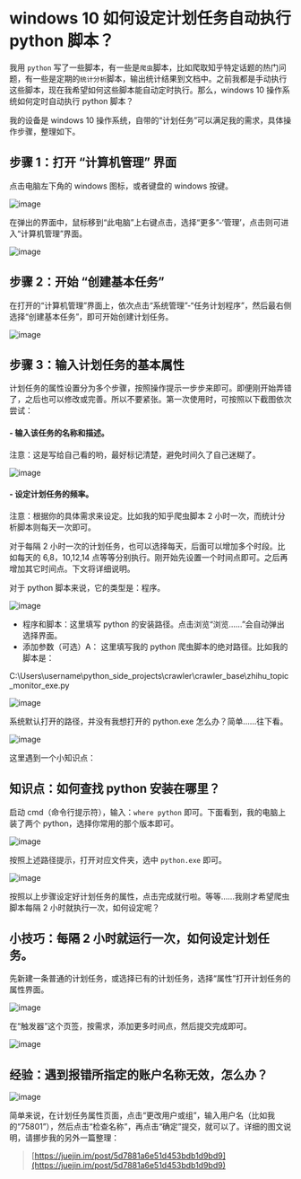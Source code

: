# windows 10 如何设定计划任务自动执行 python 脚本？

我用 `python` 写了一些脚本，有一些是`爬虫`脚本，比如爬取知乎特定话题的热门问题，有一些是定期的`统计分析`脚本，输出统计结果到文档中。之前我都是手动执行这些脚本，现在我希望如何这些脚本能自动定时执行。那么，windows 10 操作系统如何定时自动执行 python 脚本？

我的设备是 windows 10 操作系统，自带的“计划任务”可以满足我的需求，具体操作步骤，整理如下。

## 步骤 1：打开 “计算机管理” 界面

点击电脑左下角的 windows 图标，或者键盘的 windows 按键。

![image](https://user-images.githubusercontent.com/31027645/64669032-87ca3300-d492-11e9-8158-3be079f41812.png)

在弹出的界面中，鼠标移到“此电脑”上右键点击，选择“更多”-‘管理’，点击则可进入“计算机管理”界面。

![image](https://user-images.githubusercontent.com/31027645/64668693-1d64c300-d491-11e9-9ebd-062ce7f02dfe.png)

## 步骤 2：开始 “创建基本任务”

在打开的“计算机管理”界面上，依次点击“系统管理”-“任务计划程序”，然后最右侧选择“创建基本任务”，即可开始创建计划任务。

![image](https://user-images.githubusercontent.com/31027645/64669112-d677cd00-d492-11e9-8583-c467922e3751.png)

## 步骤 3：输入计划任务的基本属性

计划任务的属性设置分为多个步骤，按照操作提示一步步来即可。即便刚开始弄错了，之后也可以修改或完善。所以不要紧张。第一次使用时，可按照以下截图依次尝试：

#### - 输入该任务的名称和描述。

注意：这是写给自己看的哟，最好标记清楚，避免时间久了自己迷糊了。

![image](https://user-images.githubusercontent.com/31027645/64669135-ef807e00-d492-11e9-8ddd-2d99184ca6bf.png)

#### - 设定计划任务的频率。

注意：根据你的具体需求来设定。比如我的知乎爬虫脚本 2 小时一次，而统计分析脚本则每天一次即可。

对于每隔 2 小时一次的计划任务，也可以选择每天，后面可以增加多个时段。比如每天的 6,8，10,12,14 点等等分别执行。刚开始先设置一个时间点即可。之后再增加其它时间点。下文将详细说明。

对于 python 脚本来说，它的类型是：程序。

![image](https://user-images.githubusercontent.com/31027645/64669343-cd3b3000-d493-11e9-953f-37898b2e1504.png)

- 程序和脚本：这里填写 python 的安装路径。点击浏览“浏览……”会自动弹出选择界面。
- 添加参数（可选）A： 这里填写我的 python 爬虫脚本的绝对路径。比如我的脚本是：

C:\Users\username\python_side_projects\crawler\crawler_base\zhihu_topic_monitor_exe.py

![image](https://user-images.githubusercontent.com/31027645/64669351-d62c0180-d493-11e9-91db-bef6b78fa27e.png)

系统默认打开的路径，并没有我想打开的 python.exe 怎么办？简单……往下看。

![image](https://user-images.githubusercontent.com/31027645/64669364-dd530f80-d493-11e9-93f6-b87287d4ae6d.png)

这里遇到一个小知识点：

## 知识点：如何查找 python 安装在哪里？

启动 cmd（命令行提示符），输入：`where python` 即可。下面看到，我的电脑上装了两个 python，选择你常用的那个版本即可。

![image](https://user-images.githubusercontent.com/31027645/64669371-e3e18700-d493-11e9-9d2f-81604f6e9218.png)

按照上述路径提示，打开对应文件夹，选中 `python.exe` 即可。

![image](https://user-images.githubusercontent.com/31027645/64669393-f6f45700-d493-11e9-88af-4bc3c29c6f18.png)

按照以上步骤设定好计划任务的属性，点击完成就行啦。等等……我刚才希望爬虫脚本每隔 2 小时就执行一次，如何设定呢？

## 小技巧：每隔 2 小时就运行一次，如何设定计划任务。

先新建一条普通的计划任务，或选择已有的计划任务，选择“属性”打开计划任务的属性界面。

![image](https://user-images.githubusercontent.com/31027645/64669421-17241600-d494-11e9-96ba-e1a2d70e22f3.png)

在“触发器”这个页签，按需求，添加更多时间点，然后提交完成即可。

![image](https://user-images.githubusercontent.com/31027645/64669443-2b681300-d494-11e9-96be-d39db509047a.png)

## 经验：遇到报错所指定的账户名称无效，怎么办？

![image](https://user-images.githubusercontent.com/31027645/64669499-5b171b00-d494-11e9-8637-af01eb818b99.png)

简单来说，在计划任务属性页面，点击“更改用户或组”，输入用户名（比如我的“75801”），然后点击“检查名称”，再点击“确定”提交，就可以了。详细的图文说明，请挪步我的另外一篇整理：

> [https://juejin.im/post/5d7881a6e51d453bdb1d9bd9](https://juejin.im/post/5d7881a6e51d453bdb1d9bd9)
